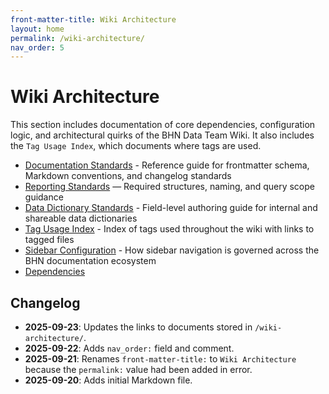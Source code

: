 ```yaml
---
front-matter-title: Wiki Architecture
layout: home
permalink: /wiki-architecture/
nav_order: 5
---
```


<!-- Folder-level landing page for /docs/wiki-architecture/ -->

# Wiki Architecture

This section includes documentation of core dependencies, configuration logic, and architectural quirks of the BHN Data Team Wiki. It also includes the `Tag Usage Index`, which documents where tags are used.

- [Documentation Standards]({{site.baseurl}}/documentation-standards/) - Reference guide for frontmatter schema, Markdown conventions, and changelog standards
- [Reporting Standards]({{site.baseurl}}/reporting-standards/) — Required structures, naming, and query scope guidance
- [Data Dictionary Standards]({{site.baseurl}}/data-dictionary-standards/) - Field-level authoring guide for internal and shareable data dictionaries
- [Tag Usage Index]({{site.baseurl}}/tag-usage-index/) - Index of tags used throughout the wiki with links to tagged files
- [Sidebar Configuration]({{site.baseurl}}/sidebar-config/) - How sidebar navigation is governed across the BHN documentation ecosystem
- [Dependencies]({{site.baseurl}}/dependencies/)

## Changelog

- **2025-09-23**: Updates the links to documents stored in `/wiki-architecture/`.
- **2025-09-22**: Adds `nav_order:` field and comment.
- **2025-09-21**: Renames `front-matter-title:` to `Wiki Architecture` because the `permalink:` value had been added in error.
- **2025-09-20**: Adds initial Markdown file.
